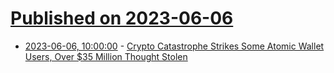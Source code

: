# [Published on 2023-06-06](index.md)

* [2023-06-06, 10:00:00](https://slashdot.org/story/23/06/06/0411202/crypto-catastrophe-strikes-some-atomic-wallet-users-over-35-million-thought-stolen?utm_source=rss1.0mainlinkanon&utm_medium=feed) - [Crypto Catastrophe Strikes Some Atomic Wallet Users, Over $35 Million Thought Stolen](https://slashdot.org/story/23/06/06/0411202/crypto-catastrophe-strikes-some-atomic-wallet-users-over-35-million-thought-stolen?utm_source=rss1.0mainlinkanon&utm_medium=feed)
